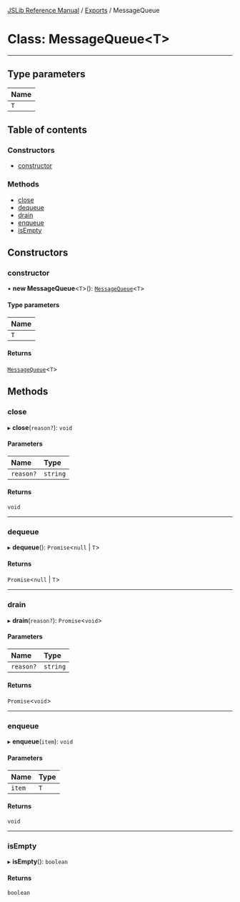 [JSLib Reference Manual](../README.md) / [Exports](../modules.md) / MessageQueue

# Class: MessageQueue\<T\>

***************************************************************************************************

## Type parameters

| Name |
| :------ |
| `T` |

## Table of contents

### Constructors

- [constructor](MessageQueue.md#constructor)

### Methods

- [close](MessageQueue.md#close)
- [dequeue](MessageQueue.md#dequeue)
- [drain](MessageQueue.md#drain)
- [enqueue](MessageQueue.md#enqueue)
- [isEmpty](MessageQueue.md#isempty)

## Constructors

### constructor

• **new MessageQueue**\<`T`\>(): [`MessageQueue`](MessageQueue.md)\<`T`\>

#### Type parameters

| Name |
| :------ |
| `T` |

#### Returns

[`MessageQueue`](MessageQueue.md)\<`T`\>

## Methods

### close

▸ **close**(`reason?`): `void`

#### Parameters

| Name | Type |
| :------ | :------ |
| `reason?` | `string` |

#### Returns

`void`

___

### dequeue

▸ **dequeue**(): `Promise`\<``null`` \| `T`\>

#### Returns

`Promise`\<``null`` \| `T`\>

___

### drain

▸ **drain**(`reason?`): `Promise`\<`void`\>

#### Parameters

| Name | Type |
| :------ | :------ |
| `reason?` | `string` |

#### Returns

`Promise`\<`void`\>

___

### enqueue

▸ **enqueue**(`item`): `void`

#### Parameters

| Name | Type |
| :------ | :------ |
| `item` | `T` |

#### Returns

`void`

___

### isEmpty

▸ **isEmpty**(): `boolean`

#### Returns

`boolean`
